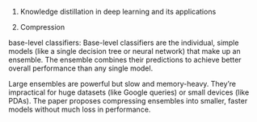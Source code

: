 1) Knowledge distillation in deep learning and its applications

2) Compression

base-level classifiers: Base-level classifiers are the individual, simple models (like a single decision tree or neural network) that make up an ensemble. The ensemble combines their predictions to achieve better overall performance than any single model.

Large ensembles are powerful but slow and memory-heavy. They’re impractical for huge datasets (like Google queries) or small devices (like PDAs). The paper proposes compressing ensembles into smaller, faster models without much loss in performance.

